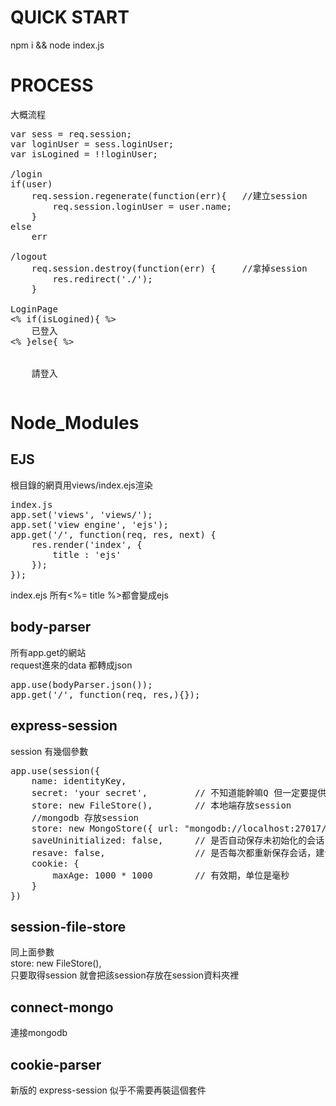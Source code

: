 # QUICK START
npm i && node index.js

# PROCESS
大概流程

<pre>
var sess = req.session;
var loginUser = sess.loginUser;
var isLogined = !!loginUser;

/login
if(user)
    req.session.regenerate(function(err){   //建立session
        req.session.loginUser = user.name;
    }
else
    err

/logout
    req.session.destroy(function(err) {     //拿掉session
        res.redirect('./');
    }

LoginPage
<% if(isLogined){ %>
    已登入
<% }else{ %>
    <form method="POST" action="/login">
    請登入
</pre>
# Node_Modules
## EJS

根目錄的網頁用views/index.ejs渲染  
<pre>
index.js
app.set('views', 'views/');
app.set('view engine', 'ejs');
app.get('/', function(req, res, next) {
    res.render('index', {
        title : 'ejs'
    });
});
</pre>
index.ejs 所有<%= title %>都會變成ejs  

## body-parser
所有app.get的網站  
request進來的data 都轉成json  
<pre>
app.use(bodyParser.json());  
app.get('/', function(req, res,){});  
</pre>
## express-session
session 有幾個參數  
<pre>
app.use(session({
    name: identityKey,
    secret: 'your secret',         // 不知道能幹嘛Q 但一定要提供任意secrt才能運作
    store: new FileStore(),        // 本地端存放session
    //mongodb 存放session
    store: new MongoStore({ url: "mongodb://localhost:27017/mymondb" }),  
    saveUninitialized: false,      // 是否自动保存未初始化的会话，建议false
    resave: false,                 // 是否每次都重新保存会话，建议false
    cookie: {
        maxAge: 1000 * 1000        // 有效期，单位是毫秒
    }
})
</pre>
## session-file-store
同上面參數  
store: new FileStore(),  
只要取得session 就會把該session存放在session資料夾裡  

## connect-mongo
連接mongodb  

## cookie-parser
新版的 express-session 似乎不需要再裝這個套件  
